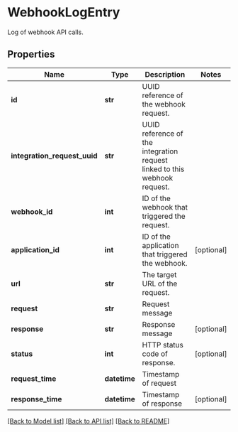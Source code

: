 # WebhookLogEntry

Log of webhook API calls.
## Properties
Name | Type | Description | Notes
------------ | ------------- | ------------- | -------------
**id** | **str** | UUID reference of the webhook request. | 
**integration_request_uuid** | **str** | UUID reference of the integration request linked to this webhook request. | 
**webhook_id** | **int** | ID of the webhook that triggered the request. | 
**application_id** | **int** | ID of the application that triggered the webhook. | [optional] 
**url** | **str** | The target URL of the request. | 
**request** | **str** | Request message | 
**response** | **str** | Response message | [optional] 
**status** | **int** | HTTP status code of response. | [optional] 
**request_time** | **datetime** | Timestamp of request | 
**response_time** | **datetime** | Timestamp of response | [optional] 

[[Back to Model list]](../README.md#documentation-for-models) [[Back to API list]](../README.md#documentation-for-api-endpoints) [[Back to README]](../README.md)


